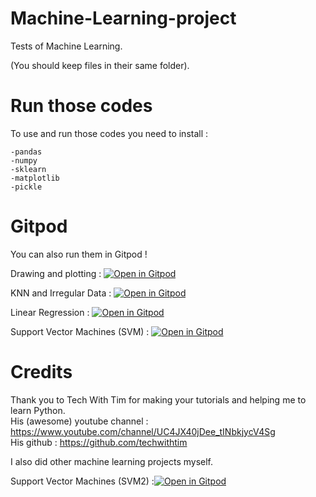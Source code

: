 # Machine-Learning-project

Tests of Machine Learning. 

(You should keep files in their same folder).

# Run those codes

To use and run those codes you need to install :

```
-pandas
-numpy
-sklearn
-matplotlib
-pickle
```

# Gitpod 

You can also run them in Gitpod !


Drawing and plotting : [![Open in Gitpod](https://gitpod.io/button/open-in-gitpod.svg)](https://gitpod.io/#https://github.com/MrRex42/Machine-Learning-projects/blob/master/Drawing%20and%20plotting/test.py)



KNN and Irregular Data : [![Open in Gitpod](https://gitpod.io/button/open-in-gitpod.svg)](https://gitpod.io/#https://github.com/MrRex42/Machine-Learning-projects/blob/master/KNN%20and%20irregular%20Data/KNNTest.py)



Linear Regression : [![Open in Gitpod](https://gitpod.io/button/open-in-gitpod.svg)](https://gitpod.io/#https://github.com/MrRex42/Machine-Learning-projects/blob/master/Linear%20Regression/MLLR.py)



Support Vector Machines (SVM) : [![Open in Gitpod](https://gitpod.io/button/open-in-gitpod.svg)](https://gitpod.io/#https://github.com/MrRex42/Machine-Learning-projects/blob/master/Support%20Vector%20Machines%20(SVM)/SVM.py)

# Credits 

Thank you to Tech With Tim for making your tutorials and helping me to learn Python. </br>
His (awesome) youtube channel : https://www.youtube.com/channel/UC4JX40jDee_tINbkjycV4Sg </br>
His github : https://github.com/techwithtim 

I also did other machine learning projects myself. 




Support Vector Machines (SVM2) :[![Open in Gitpod](https://gitpod.io/button/open-in-gitpod.svg)](https://gitpod.io/#https://https://github.com/MrRex42/Machine-Learning-projects/blob/master/Support%20Vector%20Machines%20(SVM)/SVM2.py) 



